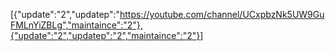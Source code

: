 [{"update":"2","updatep":"https://youtube.com/channel/UCxpbzNk5UW9GuFMLnYiZBLg","maintaince":"2"},{"update":"2","updatep":"2","maintaince":"2"}]


